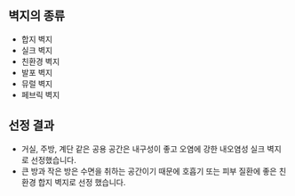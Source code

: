 ## 벽지의 종류
- 합지 벽지
- 실크 벽지
- 친환경 벽지
- 발포 벽지
- 뮤럴 벽지
- 페브릭 벽지

## 선정 결과
- 거실, 주방, 계단 같은 공용 공간은 내구성이 좋고 오염에 강한 내오염성 실크 벽지로 선정했습니다.
- 큰 방과 작은 방은 수면을 취하는 공간이기 때문에 호흡기 또는 피부 질환에 좋은 친환경 합지 벽지로 선정 했습니다.
